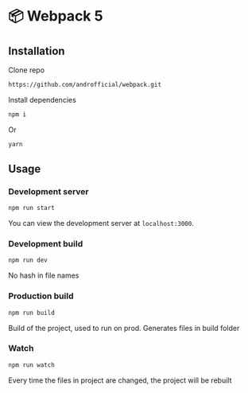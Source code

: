 # 📦 Webpack 5

## Installation

Clone repo

```bash
https://github.com/androfficial/webpack.git
```

Install dependencies
```bash
npm i
```
Or
```bash
yarn
```

## Usage

### Development server

```bash
npm run start
```

You can view the development server at `localhost:3000`.

### Development build

```bash
npm run dev
```
No hash in file names

### Production build

```bash
npm run build
```
Build of the project, used to run on prod. Generates files in build folder

### Watch

```bash
npm run watch
```

Every time the files in project are changed, the project will be rebuilt
